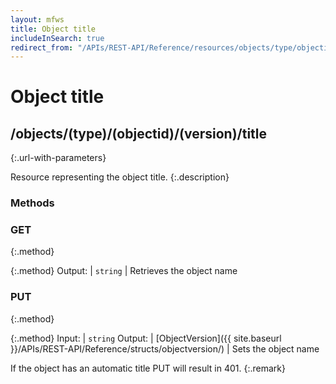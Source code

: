 ```yaml
---
layout: mfws
title: Object title
includeInSearch: true
redirect_from: "/APIs/REST-API/Reference/resources/objects/type/objectid/version/title.html"
---
```


# Object title

## /objects/(type)/(objectid)/(version)/title
{:.url-with-parameters}

Resource representing the object title. 
{:.description}

### Methods

### GET
{:.method}

{:.method}
Output: | `string`
| Retrieves the object name 

### PUT
{:.method}

{:.method}
Input: | `string`
Output: | [ObjectVersion]({{ site.baseurl }}/APIs/REST-API/Reference/structs/objectversion/)
| Sets the object name 

If the object has an automatic title PUT will result in 401. 
{:.remark}

